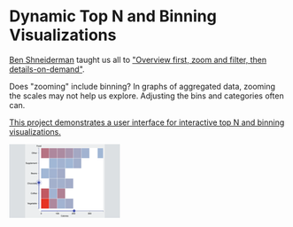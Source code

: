# Dynamic Top N and Binning Visualizations

[Ben Shneiderman](https://www.cs.umd.edu/users/ben/) taught us all to ["Overview first, zoom and filter, then details-on-demand"](https://www.perceptualedge.com/articles/b-eye/path_to_visual_discovery.pdf).

Does "zooming" include binning?  In graphs of aggregated data, zooming the scales may not help us explore.  Adjusting the bins and categories often can.

[This project demonstrates a user interface for interactive top N and binning visualizations.](https://hemanrobinson.github.io/top-n-binning/)

[![Dynamic Top and Binning Visualizations](src/top-n-binning.png "Dynamic Top and Binning Visualizations")](https://hemanrobinson.github.io/top-n-binning/)
